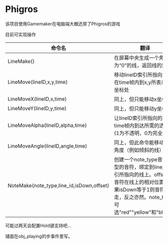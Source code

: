 # Phigros

该项目使用Gamemaker在电脑端大概还原了Phigros的游戏

目前可实现操作

| 命令名                                    | 翻译                                                         |
| ----------------------------------------- | ------------------------------------------------------------ |
| LineMake()                                | 在屏幕中央生成一个角度为“0”的线，返回线的索引                |
| LineMove(lineID,x,y,time)                 | 移动lineID索引所指向的线在time帧内到x,y所表示的坐标处        |
| LineMoveX(lineID,x,time)                  | 同上，但只能移动x坐标                                        |
| LineMoveY(lineID,y,time)                  | 同上，但只能移动y坐标                                        |
| LineMoveAlpha(lineID,alpha,time)          | 让lineID索引所指向的线在time帧内到达所需的透明度(1为不透明，0为完全透明) |
| LineMoveAngle(lineID,angle,time)          | 同上，但此命令能移动线的角度（例如倾斜的线）                 |
| NoteMake(note_type,line_id,isDown,offset) | 创建一个note_type音符类型的音符，绑定到line_id索引所指向的线上。offset为音符在线上的相对位置。如果isDown等于1则音符向下走，反之亦然。note_type可选"red""yellow"和"blue"。 |

可能过两天会配置Hold键支持吧...

铺面在obj_playing的步事件里写。